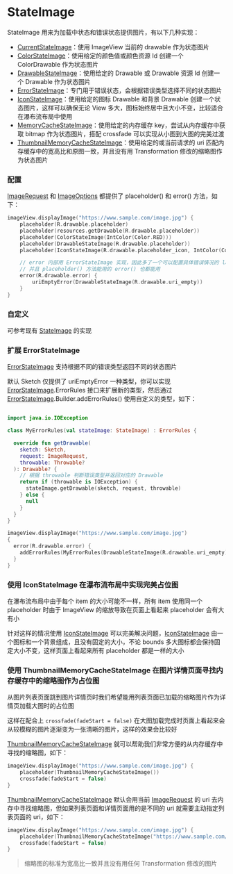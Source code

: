 # StateImage

StateImage 用来为加载中状态和错误状态提供图片，有以下几种实现：

* [CurrentStateImage]：使用 ImageView 当前的 drawable 作为状态图片
* [ColorStateImage]：使用给定的颜色值或颜色资源 Id 创建一个 ColorDrawable 作为状态图片
* [DrawableStateImage]：使用给定的 Drawable 或 Drawable 资源 Id 创建一个 Drawable 作为状态图片
* [ErrorStateImage]：专门用于错误状态，会根据错误类型选择不同的状态图片
* [IconStateImage]：使用给定的图标 Drawable 和背景 Drawable 创建一个状态图片，这样可以确保无论 View
  多大，图标始终居中且大小不变，比较适合在瀑布流布局中使用
* [MemoryCacheStateImage]：使用给定的内存缓存 key，尝试从内存缓存中获取 bitmap
  作为状态图片，搭配 crossfade 可以实现从小图到大图的完美过渡
* [ThumbnailMemoryCacheStateImage]：使用给定的或当前请求的 uri 匹配内存缓存中的宽高比和原图一致，并且没有用
  Transformation 修改的缩略图作为状态图片

### 配置

[ImageRequest] 和 [ImageOptions] 都提供了 placeholder() 和 error() 方法，如下：

```kotlin
imageView.displayImage("https://www.sample.com/image.jpg") {
    placeholder(R.drawable.placeholder)
    placeholder(resources.getDrawable(R.drawable.placeholder))
    placeholder(ColorStateImage(IntColor(Color.RED)))
    placeholder(DrawableStateImage(R.drawable.placeholder))
    placeholder(IconStateImage(R.drawable.placeholder_icon, IntColor(Color.GRAY)))

    // error 内部用 ErrorStateImage 实现，因此多了一个可以配置具体错误情况的 lambda 函数
    // 并且 placeholder() 方法能用的 error() 也都能用
    error(R.drawable.error) {
        uriEmptyError(DrawableStateImage(R.drawable.uri_empty))
    }
}
```

### 自定义

可参考现有 [StateImage] 的实现

### 扩展 ErrorStateImage

[ErrorStateImage] 支持根据不同的错误类型返回不同的状态图片

默认 Sketch 仅提供了 uriEmptyError 一种类型，你可以实现 [ErrorStateImage].ErrorRules 接口来扩展新的类型，然后通过
[ErrorStateImage].Builder.addErrorRules() 使用自定义的类型，如下：

```kotlin

import java.io.IOException

class MyErrorRules(val stateImage: StateImage) : ErrorRules {

  override fun getDrawable(
    sketch: Sketch,
    request: ImageRequest,
    throwable: Throwable?
  ): Drawable? {
    // 根据 throwable 判断错误类型并返回对应的 Drawable
    return if (throwable is IOException) {
      stateImage.getDrawable(sketch, request, throwable)
    } else {
      null
    }
  }
}

imageView.displayImage("https://www.sample.com/image.jpg")
{
  error(R.drawable.error) {
    addErrorRules(MyErrorRules(DrawableStateImage(R.drawable.uri_empty)))
  }
}
```

### 使用 IconStateImage 在瀑布流布局中实现完美占位图

在瀑布流布局中由于每个 item 的大小可能不一样，所有 item 使用同一个 placeholder 时由于 ImageView
的缩放导致在页面上看起来 placeholder 会有大有小

针对这样的情况使用 [IconStateImage] 可以完美解决问题，[IconStateImage] 由一个图标和一个背景组成，且没有固定的大小，不论
bounds
多大图标都会保持固定大小不变，这样页面上看起来所有 placeholder 都是一样的大小

### 使用 ThumbnailMemoryCacheStateImage 在图片详情页面寻找内存缓存中的缩略图作为占位图

从图片列表页面跳到图片详情页时我们希望能用列表页面已加载的缩略图片作为详情页加载大图时的占位图

这样在配合上 `crossfade(fadeStart = false)` 在大图加载完成时页面上看起来会从较模糊的图片逐渐变为一张清晰的图片，这样的效果会比较好

[ThumbnailMemoryCacheStateImage] 就可以帮助我们非常方便的从内存缓存中寻找的缩略图，如下：

```kotlin
imageView.displayImage("https://www.sample.com/image.jpg") {
    placeholder(ThumbnailMemoryCacheStateImage())
    crossfade(fadeStart = false)
}
```

[ThumbnailMemoryCacheStateImage] 默认会用当前 [ImageRequest] 的 uri 去内存中寻找缩略图，但如果列表页面和详情页面用的是不同的
uri
就需要主动指定列表页面的 uri，如下：

```kotlin
imageView.displayImage("https://www.sample.com/image.jpg") {
    placeholder(ThumbnailMemoryCacheStateImage("https://www.sample.com/image.jpg?widht=300"))
    crossfade(fadeStart = false)
}
```

> 缩略图的标准为宽高比一致并且没有用任何 Transformation 修改的图片

[StateImage]: ../../sketch/src/main/java/com/github/panpf/sketch/stateimage/StateImage.kt

[ColorStateImage]: ../../sketch/src/main/java/com/github/panpf/sketch/stateimage/ColorStateImage.kt

[DrawableStateImage]: ../../sketch/src/main/java/com/github/panpf/sketch/stateimage/DrawableStateImage.kt

[ErrorStateImage]: ../../sketch/src/main/java/com/github/panpf/sketch/stateimage/ErrorStateImage.kt

[IconStateImage]: ../../sketch/src/main/java/com/github/panpf/sketch/stateimage/IconStateImage.kt

[MemoryCacheStateImage]: ../../sketch/src/main/java/com/github/panpf/sketch/stateimage/MemoryCacheStateImage.kt

[ThumbnailMemoryCacheStateImage]: ../../sketch/src/main/java/com/github/panpf/sketch/stateimage/ThumbnailMemoryCacheStateImage.kt

[ImageRequest]: ../../sketch/src/main/java/com/github/panpf/sketch/request/ImageRequest.kt

[ImageOptions]: ../../sketch/src/main/java/com/github/panpf/sketch/request/ImageOptions.kt

[CurrentStateImage]: ../../sketch/src/main/java/com/github/panpf/sketch/stateimage/CurrentStateImage.kt